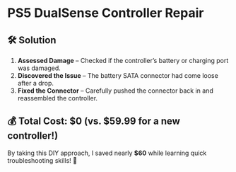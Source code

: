 # PS5 DualSense Controller Repair

## 🛠️ **Solution**  
1. **Assessed Damage** – Checked if the controller’s battery or charging port was damaged.  
2. **Discovered the Issue** – The battery SATA connector had come loose after a drop.  
3. **Fixed the Connector** – Carefully pushed the connector back in and reassembled the controller.  


## 💰 **Total Cost: $0 (vs. $59.99 for a new controller!)**  
By taking this DIY approach, I saved nearly **$60** while learning quick troubleshooting skills! 🚀
